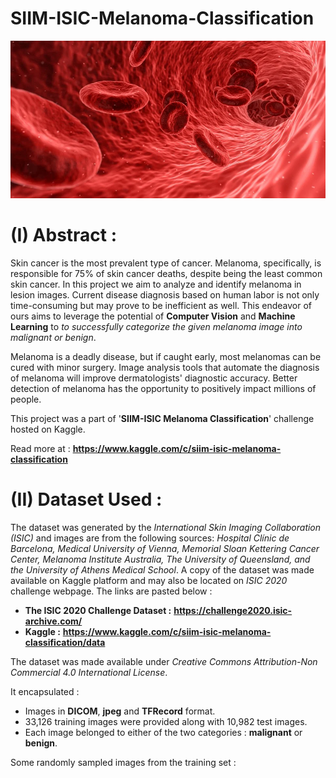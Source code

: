 # SIIM-ISIC-Melanoma-Classification

![](https://github.com/CodingWitcher/SIIM-ISIC-Melanoma-Classification/blob/master/images_for_readme/rbc.webp)

# (I) Abstract : 

Skin cancer is the most prevalent type of cancer. Melanoma, specifically, is responsible for 75% of skin cancer deaths, despite being the least common skin cancer. In this project we aim to analyze and identify melanoma in lesion images. Current disease diagnosis based on human labor is not only time-consuming but may prove to be inefficient as well. This endeavor of ours aims to leverage the potential of **Computer Vision** and **Machine Learning** to *to successfully categorize the given melanoma image into malignant or benign*. 

Melanoma is a deadly disease, but if caught early, most melanomas can be cured with minor surgery. Image analysis tools that automate the diagnosis of melanoma will improve dermatologists' diagnostic accuracy. Better detection of melanoma has the opportunity to positively impact millions of people.

This project was a part of '**SIIM-ISIC Melanoma Classification**' challenge hosted on Kaggle.

Read more at : **https://www.kaggle.com/c/siim-isic-melanoma-classification** 

# (II) Dataset Used : 

The dataset was generated by the *International Skin Imaging Collaboration (ISIC)* and images are from the following sources: *Hospital Clínic de Barcelona, Medical University of Vienna, Memorial Sloan Kettering Cancer Center, Melanoma Institute Australia, The University of Queensland, and the University of Athens Medical School*. A copy of the dataset was made available on Kaggle platform and may also be located on *ISIC 2020* challenge webpage. The links are pasted below : 

* **The ISIC 2020 Challenge Dataset :** **https://challenge2020.isic-archive.com/**
* **Kaggle :** **https://www.kaggle.com/c/siim-isic-melanoma-classification/data**

The dataset was made available under *Creative Commons Attribution-Non Commercial 4.0 International License*.

It encapsulated : 
* Images in **DICOM**, **jpeg** and **TFRecord** format.
* 33,126 training images were provided along with 10,982 test images.
* Each image belonged to either of the two categories : **malignant** or **benign**.

Some randomly sampled images from the training set : 




